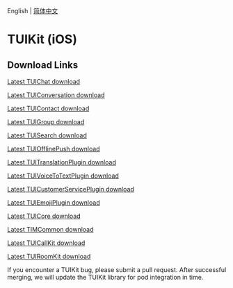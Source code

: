 English | [简体中文](./README_ZH.md)

# TUIKit (iOS)
## Download Links
[Latest TUIChat download](https://im.sdk.cloud.tencent.cn/download/tuikit/7.8.5483/ios/TUIChat.zip)

[Latest TUIConversation download](https://im.sdk.cloud.tencent.cn/download/tuikit/7.8.5483/ios/TUIConversation.zip)

[Latest TUIContact download](https://im.sdk.cloud.tencent.cn/download/tuikit/7.8.5483/ios/TUIContact.zip)

[Latest TUIGroup download](https://im.sdk.cloud.tencent.cn/download/tuikit/7.8.5483/ios/TUIGroup.zip)

[Latest TUISearch download](https://im.sdk.cloud.tencent.cn/download/tuikit/7.8.5483/ios/TUISearch.zip)

[Latest TUIOfflinePush download](https://im.sdk.cloud.tencent.cn/download/tuikit/7.8.5483/ios/TUIOfflinePush.zip)

[Latest TUITranslationPlugin download](https://im.sdk.cloud.tencent.cn/download/tuikit/7.8.5483/ios/TUITranslationPlugin.zip)

[Latest TUIVoiceToTextPlugin download](https://im.sdk.cloud.tencent.cn/download/tuikit/7.8.5483/ios/TUIVoiceToTextPlugin.zip)

[Latest TUICustomerServicePlugin download](https://im.sdk.cloud.tencent.cn/download/tuikit/7.8.5483/ios/TUICustomerServicePlugin.zip)

[Latest TUIEmojiPlugin download](https://im.sdk.cloud.tencent.cn/download/tuikit/7.8.5483/ios/TUIEmojiPlugin.zip)

[Latest TUICore download](https://im.sdk.cloud.tencent.cn/download/tuikit/7.8.5483/ios/TUICore.zip)

[Latest TIMCommon download](https://im.sdk.cloud.tencent.cn/download/tuikit/7.8.5483/ios/TIMCommon.zip)

[Latest TUICallKit download](https://im.sdk.cloud.tencent.cn/download/tuikit/7.8.5483/ios/TUICallKit.zip)

[Latest TUIRoomKit download](https://im.sdk.cloud.tencent.cn/download/tuikit/7.8.5483/ios/TUIRoomKit.zip)

If you encounter a TUIKit bug, please submit a pull request. After successful merging, we will update the TUIKit library for pod integration in time.